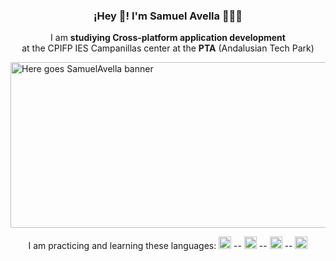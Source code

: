 <h3 align="center">¡Hey 👋! I'm Samuel Avella 👨🏻‍💻</h3>
<p align="center">I am <strong>studiying Cross-platform application development</strong> <br> at the CPIFP IES Campanillas center at the <strong>PTA</strong> (Andalusian Tech Park)</p>
<img src="https://i.postimg.cc/m2MYvNdP/informatica-1.jpg" alt="Here goes SamuelAvella banner" width="1080px" height="265px" />
<p align="center">I am practicing and learning these languages:  <img src="https://i.postimg.cc/nLHkVNvj/html-5.png" width="20px" height="20px"> -- <img src="https://i.postimg.cc/509b3984/css.png" width="20px" height="20px"> -- <img src="https://i.postimg.cc/W3fLwG28/javascript.png" width="20px" height="20px"> -- <img src="https://i.postimg.cc/WpFbf3Qz/java.png" width="20px" height="20px"></p>
